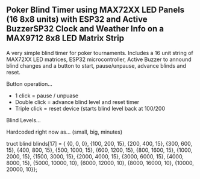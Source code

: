 ## Poker Blind Timer using MAX72XX LED Panels (16 8x8 units) with ESP32 and Active BuzzerSP32 Clock and Weather Info on a MAX9712 8x8 LED Matrix Strip

A very simple blind timer for poker tournaments.  Includes a 16 unit string of MAX72XX LED matrices, ESP32 microcontroller, Active Buzzer to annound blind changes and a button to start, pause/unpause, advance blinds and reset.

Button operation...

* 1 click = pause / unpuase
* Double click = advance blind level and reset timer
* Triple click = reset device (starts blind level back at 100/200

Blind Levels...

Hardcoded right now as...  (small, big, minutes)

truct blind blinds[17] = {
    {0, 0, 0},
    {100, 200, 15},
    {200, 400, 15},
    {300, 600, 15},
    {400, 800, 15},
    {500, 1000, 15},
    {600, 1200, 15},
    {800, 1600, 15},
    {1000, 2000, 15},
    {1500, 3000, 15},
    {2000, 4000, 15},
    {3000, 6000, 15},
    {4000, 8000, 15},
    {5000, 10000, 10},
    {6000, 12000, 10},
    {8000, 16000, 10},
    {10000, 20000, 10}};
